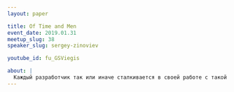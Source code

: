 ```yaml
---
layout: paper

title: Of Time and Men
event_date: 2019.01.31
meetup_slug: 38
speaker_slug: sergey-zinoviev

youtube_id: fu_GSViegis

about: |
  Каждый разработчик так или иначе сталкивается в своей работе с такой сущностью как Время. Для работы со временем создано много библиотек для разных технологий. Но стоит копнуть чуть глубже, как Неведомое и Древнее Зло начнёт творить с проектами и кодом странные вещи… Доклад не привязывается к конкретным технологиям и повествует о различных краевых условиях, о которых обычно разработчики не задумываются.
---
```

